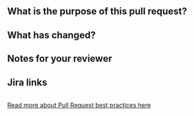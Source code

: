 <!-- To help speed up the review process, please fill out the following sections -->

## What is the purpose of this pull request?

## What has changed?

## Notes for your reviewer

## Jira links

```jira_links

```

[Read more about Pull Request best practices here](https://github.com/UNIwise/developer-conventions/blob/master/general/git.md)

<!-- Example:
"Based on user feedback, the animation should be more subtle"

"Changed the starting color to lessen the color change during animation
Changed the starting size to lessen the size change during animation
See attached gif"

"I also fixed a couple of syntax errors I found while working on this"
-->
